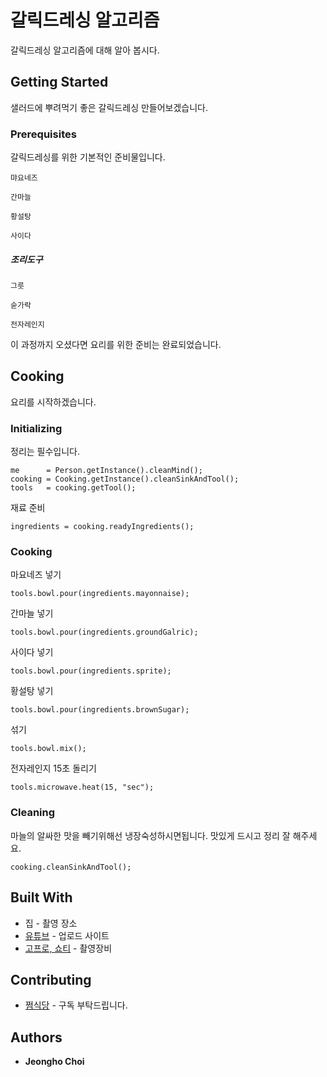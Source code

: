 # 갈릭드레싱 알고리즘

갈릭드레싱 알고리즘에 대해 알아 봅시다.

## Getting Started

샐러드에 뿌려먹기 좋은 갈릭드레싱 만들어보겠습니다.
 
### Prerequisites

갈릭드레싱를 위한 기본적인 준비물입니다.

```
먀요네즈
```
```
간마늘
```
```
황설탕
```
```
사이다
```

##### 조리도구

```
그릇
```
```
숟가락
```
```
전자레인지
```

이 과정까지 오셨다면 요리를 위한 준비는 완료되었습니다.

## Cooking

요리를 시작하겠습니다.

### Initializing

정리는 필수입니다.
```
me      = Person.getInstance().cleanMind();
cooking = Cooking.getInstance().cleanSinkAndTool();
tools   = cooking.getTool();
```

재료 준비
```
ingredients = cooking.readyIngredients();
```

### Cooking

마요네즈 넣기
```
tools.bowl.pour(ingredients.mayonnaise);
```

간마늘 넣기
```
tools.bowl.pour(ingredients.groundGalric);
```

사이다 넣기
```
tools.bowl.pour(ingredients.sprite);
```

황설탕 넣기
```
tools.bowl.pour(ingredients.brownSugar);
```

섞기
``` 
tools.bowl.mix();
```

전자레인지 15초 돌리기
``` 
tools.microwave.heat(15, "sec");
```

### Cleaning

마늘의 알싸한 맛을 빼기위해선 냉장숙성하시면됩니다. 맛있게 드시고 정리 잘 해주세요.

```
cooking.cleanSinkAndTool();
```


## Built With

* 집 - 촬영 장소
* [유튜브](https://www.youtube.com/@wjdgh) - 업로드 사이트
* [고프로, 쇼티](https://gopro.com/ko/kr/) - 촬영장비

## Contributing

* [쩜식당](https://www.youtube.com/@wjdgh) - 구독 부탁드립니다.

## Authors

* **Jeongho Choi**
